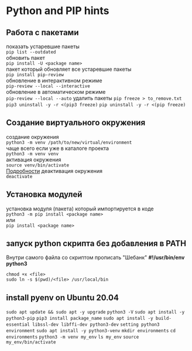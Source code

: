 # Python and PIP hints

## Работа с пакетами

показать устаревшие пакеты  
`pip list --outdated`  
обновить пакет  
`pip install -U <package name>`  
пакет который обновляет все устаревшие пакеты  
`pip install pip-review`  
обновление в интерактивном режиме  
`pip-review --local --interactive`  
обновление в автоматическом режиме  
`pip-review --local --auto`
удалить пакеты
`pip freeze > to_remove.txt`
`pip3 uninstall -y -r <(pip3 freeze)`
`pip uninstall -y -r <(pip freeze)`

## Создание виртуального окружения

создание окружения  
`python3 -m venv /path/to/new/virtual/environment`  
чаще всего если уже в каталоге проекта  
`python3 -m venv venv`  
активация окружения  
`source venv/bin/activate`  
[Подробности](https://docs.python.org/3/library/venv.html)
деактивация окружения  
`deactivate`

## Установка модулей

установка модуля (пакета) который импортируется в коде  
`python3 -m pip install <package name>`  
или  
`pip install <package name>`

## запуск python скрипта без добавления в PATH

Внутри самого файла со скриптом прописать "Шебанк"
**#!/usr/bin/env python3**

`chmod +x <file>`  
`sudo ln -s $(pwd)/<file> /usr/local/bin`


## install pyenv on Ubuntu 20.04
`sudo apt update && sudo apt -y upgrade`
`python3 -V`
`sudo apt install -y python3-pip`
`pip3 install package_name`
`sudo apt install -y build-essential libssl-dev libffi-dev python3-dev`
`setting python3 environment`
`sudo apt install -y python3-venv`
`mkdir environments`
`cd environments`
`python3 -m venv my_env`
`ls my_env`
`source my_env/bin/activate`